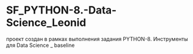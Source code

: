 # SF_PYTHON-8.-Data-Science_Leonid
проект создан в рамках выполнения задания PYTHON-8. Инструменты для Data Science _ baseline
